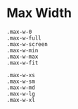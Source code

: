 # Max Width

`.max-w-0`  
`.max-w-full`  
`.max-w-screen`  
`.max-w-min`  
`.max-w-max`  
`.max-w-fit`  

`.max-w-xs`  
`.max-w-sm`  
`.max-w-md`  
`.max-w-lg`  
`.max-w-xl`  
